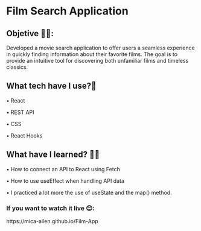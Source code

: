 
<h1>Film Search Application </h1>

<h2>Objetive 🙌🏼:</h2>

<p> Developed a movie search application to offer users a seamless experience in quickly finding information
about their favorite films. The goal is to provide an intuitive tool for discovering both unfamiliar films and timeless
classics.</p>

<h2>What tech have I use?🙋</h2>

•	React<br>

• REST API

•	CSS<br>

•	React Hooks<br>

<h2>What have I learned? 💪🏼 </h2>

•	How to connect an API to React using Fetch

•	How to use useEffect when handling API data

•	I practiced a lot more the use of useState and the map() method.

<h3>If you want to watch it live 😊:</h3> https://mica-ailen.github.io/Film-App

